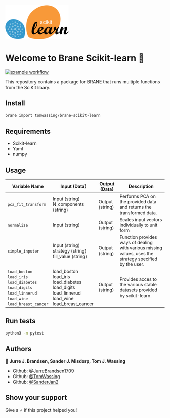 
<!-- Add a image to the readme -->
<img src="img/logo-braneskit.png" alt="SciKit logo" width="200"/>
<h1>Welcome to Brane Scikit-learn 👋</h1>

[![example workflow](https://github.com/tomwassing/brane-scikit-learn/actions/workflows/test.yml/badge.svg)](https://github.com/tomwassing/brane-scikit-learn/actions/workflows/test.yml)

This repository contains a package for BRANE that runs multiple functions from the SciKit libary.
## Install

```sh
brane import tomwassing/brane-scikit-learn
```

## Requirements
- Scikit-learn
- Yaml
- numpy

## Usage

| Variable Name                                                                              | Input (Data)                                                                               | Output (Data)    | Description                                                                                               |
|--------------------------------------------------------------------------------------------|--------------------------------------------------------------------------------------------|------------------|-----------------------------------------------------------------------------------------------------------|
|  `pca_fit_transform`                                                                         | Input (string)<br />  N_components (string)                                                       |  Output (string) | Performs PCA on the provided data and returns the transformed data.                                       |
| `normalize`                                                                                  | Input (string)                                                                             | Output (string)  | Scales input vectors individually to unit form                                                            |
|   `simple_inputer`                                                                           |  Input (string) <br /> strategy (string) <br /> fill_value (string)                                      |   Output (string)  | Function provides ways of dealing with various  missing values, uses the  strategy specified by the user. |
| `load_boston` <br /> `load_iris` <br /> `load_diabetes` <br /> `load_digits` <br /> `load_linnerud` <br /> `load_wine` <br /> `load_breast_cancer` | load_boston <br /> load_iris <br /> load_diabetes <br /> load_digits <br />  load_linnerud <br /> load_wine <br /> load_breast_cancer |    Output (string) |   Provides acces to the various stable datasets  provided by scikit-learn.                                |



## Run tests

```sh
python3 -m pytest
```

## Authors

👤 **Jurre J. Brandsen, Sander J. Misdorp, Tom J. Wassing**

* Github: [@JurreBrandsen1709](https://github.com/JurreBrandsen1709)
* Github: [@TomWassing](https://github.com/tomwassing)
* Github: [@SanderJan2](https://github.com/SanderJan2)

## Show your support

Give a ⭐️ if this project helped you!
